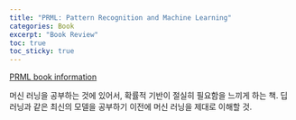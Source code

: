 ```yaml
---
title: "PRML: Pattern Recognition and Machine Learning"
categories: Book
excerpt: "Book Review"
toc: true
toc_sticky: true
---
```


[PRML book information](//www.microsoft.com/en-us/research/people/cmbishop/#prml-bookr)

머신 러닝을 공부하는 것에 있어서, 확률적 기반이 절실히 필요함을 느끼게 하는 책.
딥러닝과 같은 최신의 모델을 공부하기 이전에 머신 러닝을 제대로 이해할 것.
